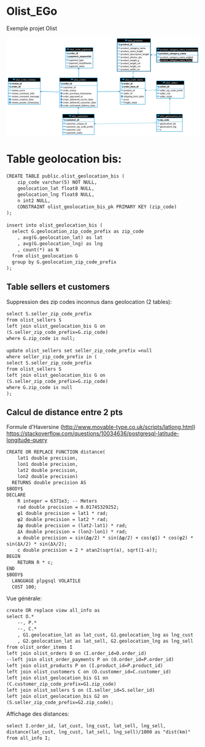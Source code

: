 # Olist_EGo
Exemple projet Olist

![olist - public.png](olist%20-%20public.png)

# Table geolocation bis:

```roomsql
CREATE TABLE public.olist_geolocation_bis (
	zip_code varchar(5) NOT NULL,
	geolocation_lat float8 NULL,
	geolocation_lng float8 NULL,
	n int2 NULL,
	CONSTRAINT olist_geolocation_bis_pk PRIMARY KEY (zip_code)
);

insert into olist_geolocation_bis (
  select G.geolocation_zip_code_prefix as zip_code
	, avg(G.geolocation_lat) as lat
	, avg(G.geolocation_lng) as lng
	, count(*) as N
  from olist_geolocation G
  group by G.geolocation_zip_code_prefix
);
```

## Table sellers et customers
Suppression des zip codes inconnus dans geolocation (2 tables):
```roomsql
select S.seller_zip_code_prefix 
from olist_sellers S
left join olist_geolocation_bis G on (S.seller_zip_code_prefix=G.zip_code)
where G.zip_code is null;

update olist_sellers set seller_zip_code_prefix =null 
where seller_zip_code_prefix in (
select S.seller_zip_code_prefix 
from olist_sellers S
left join olist_geolocation_bis G on (S.seller_zip_code_prefix=G.zip_code)
where G.zip_code is null
);
```


## Calcul de distance entre 2 pts

Formule d'Haversine (http://www.movable-type.co.uk/scripts/latlong.html)  
https://stackoverflow.com/questions/10034636/postgresql-latitude-longitude-query  
```roomsql
CREATE OR REPLACE FUNCTION distance(
    lat1 double precision,
    lon1 double precision,
    lat2 double precision,
    lon2 double precision)
  RETURNS double precision AS
$BODY$
DECLARE
    R integer = 6371e3; -- Meters
    rad double precision = 0.01745329252;
    φ1 double precision = lat1 * rad;
    φ2 double precision = lat2 * rad;
    Δφ double precision = (lat2-lat1) * rad;
    Δλ double precision = (lon2-lon1) * rad;
    a double precision = sin(Δφ/2) * sin(Δφ/2) + cos(φ1) * cos(φ2) * sin(Δλ/2) * sin(Δλ/2);
    c double precision = 2 * atan2(sqrt(a), sqrt(1-a));    
BEGIN                                                     
    RETURN R * c;        
END  
$BODY$
  LANGUAGE plpgsql VOLATILE
  COST 100;
```

Vue générale:
```roomsql
create OR replace view all_info as 
select O.*
	--, P.*
	--, C.*
	, G1.geolocation_lat as lat_cust, G1.geolocation_lng as lng_cust
	, G2.geolocation_lat as lat_sell, G2.geolocation_lng as lng_sell
from olist_order_items I
left join olist_orders O on (I.order_id=O.order_id)
--left join olist_order_payments P on (O.order_id=P.order_id)
left join olist_products P on (I.product_id=P.product_id)
left join olist_customers C on (O.customer_id=C.customer_id)
left join olist_geolocation_bis G1 on (C.customer_zip_code_prefix=G1.zip_code)
left join olist_sellers S on (I.seller_id=S.seller_id)
left join olist_geolocation_bis G2 on (S.seller_zip_code_prefix=G2.zip_code);
```

Affichage des distances: 
```roomsql
select I.order_id, lat_cust, lng_cust, lat_sell, lng_sell, distance(lat_cust, lng_cust, lat_sell, lng_sell)/1000 as "dist(km)"
from all_info I;
```
